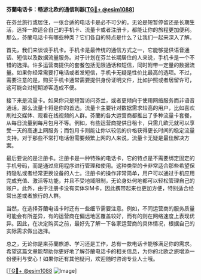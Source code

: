 **芬蘭电话卡：畅游北欧的通信利器[[TG💪+ @esim1088](https://t.me/s/esim1088)]**

在芬兰旅行或居住，一张合适的电话卡是必不可少的。无论是短暂停留还是长期生活，选择一款适合自己的手机卡、流量卡或者注册卡，都能让你的旅程更加便利。那么，芬蘭电话卡有哪些种类？它们各自的特点是什么？让我们一起来深入了解。

首先，我们来谈谈手机卡。手机卡是最传统的通信方式之一，它能够提供语音通话、短信以及数据流量服务。对于计划在芬兰长期居住的人来说，手机卡是一个不错的选择。许多运营商提供的套餐包括无限通话和短信，同时附带一定量的数据流量。如果你经常需要打电话或者发短信，手机卡无疑是性价比最高的选项。不过，需要注意的是，购买手机卡通常需要提供身份证明文件，比如护照或者居留许可，这可能会对短期游客造成不便。

接下来是流量卡。如果你只是短暂访问芬兰，或者更倾向于使用网络服务而非语音通话，那么流量卡将是你的首选。流量卡主要针对数据需求较高的用户，比如喜欢刷社交媒体、观看在线视频的人群。芬蘭的各大运营商都推出了多种流量卡套餐，从每日流量到每月包月不等。例如，有些运营商提供日租卡，只需几欧元就可以享受一天的高速上网服务；而包月卡则能让你以较低的价格获得更长时间的稳定流量支持。对于那些不常打电话但需要频繁上网的人来说，流量卡无疑是最佳解决方案。

最后要说的是注册卡。注册卡是一种特殊的电话卡，它的特点是不需要绑定固定的手机号码，而是通过应用程序进行管理和使用。这种类型的卡非常适合那些希望保持隐私或者经常更换设备的人士。注册卡的操作非常简单，用户可以通过手机应用完成充值、激活等功能，并且不受地域限制，无论身处何地都可以轻松管理自己的账户。此外，由于注册卡没有实体SIM卡，因此携带起来也更加方便，特别适合经常出差或者旅行的人群。

当然，在选择芬蘭电话卡时还有一些细节需要注意。例如，不同运营商的服务质量可能会有所差异，有的运营商在偏远地区覆盖较好，而有的则在网络速度上表现优异。因此，在决定购买之前，最好先了解一下各家运营商的具体情况，根据自己的实际需求做出选择。

总之，无论你是来芬蘭旅游、学习还是工作，总有一款电话卡能够满足你的需求。希望这篇文章能帮助你更好地了解芬蘭电话卡的相关信息，为你的北欧之旅增添一份便利与安心！如果你还有其他疑问，欢迎随时咨询专业人士哦。

[[TG💪+ @esim1088](https://t.me/s/esim1088) ![Image](https://i.postimg.cc/4NQfJmqS/Snipaste-2025-05-13-00-14-12.png)]